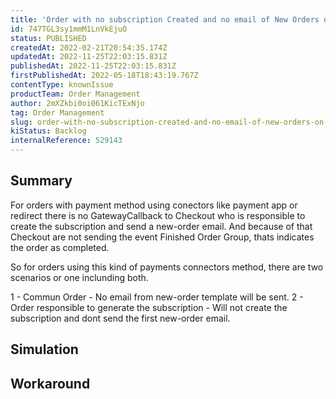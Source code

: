 ```yaml
---
title: 'Order with no subscription Created and no email of New Orders on Cases related to payment method using conectors like Payment App or Redirect.'
id: 747TGL3sy1mmM1LnVkEjuO
status: PUBLISHED
createdAt: 2022-02-21T20:54:35.174Z
updatedAt: 2022-11-25T22:03:15.831Z
publishedAt: 2022-11-25T22:03:15.831Z
firstPublishedAt: 2022-05-18T18:43:19.767Z
contentType: knownIssue
productTeam: Order Management
author: 2mXZkbi0oi061KicTExNjo
tag: Order Management
slug: order-with-no-subscription-created-and-no-email-of-new-orders-on-cases-related-to-payment-method-using-conectors-like-payment-app-or-redirect
kiStatus: Backlog
internalReference: 529143
---
```


## Summary


For orders with payment method using conectors like payment app or redirect there is no GatewayCallback to Checkout who is responsible to create the subscription and send a new-order email.
And because of that Checkout are not sending the event Finished Order Group, thats indicates the order as completed.


So for orders using this kind of payments connectors method, there are two scenarios or one inclunding both.

1 - Commun Order - No email from new-order template will be sent.
2 - Order responsible to generate the subscription  - Will not create the subscription and dont send the first new-order email.




## Simulation



## Workaround



